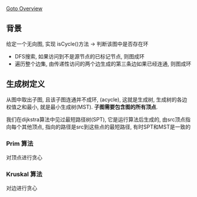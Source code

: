 [Goto Overview](./总览.md) 

## 背景

给定一个无向图, 实现 isCycle()方法 -> 判断该图中是否存在环

- DFS搜索, 如果访问到不是源节点的已标记节点, 则图成环
- 遍历整个边集, 由传递性访问的两个边生成的第三条边如果已经连通, 则图成环

## 生成树定义

从图中取出子图, 且该子图连通并不成环, (acycle), 这就是生成树, 生成树的各边权值之和最小, 就是最小生成树(MST).  **子图需要包含图的所有顶点**.  

我们在dijkstra算法中见过最短路径树(SPT), 它是运行算法后生成的, 由src顶点指向每个其他顶点, 指向的路径是src到这些点的最短路径, 有时SPT和MST是一致的  

### Prim 算法

对顶点进行贪心

### Kruskal 算法

对边进行贪心